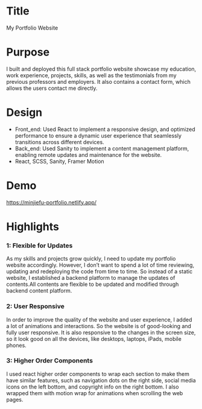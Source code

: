 # Title
My Portfolio Website

# Purpose
I built and deployed this full stack portfolio website showcase my education, work experience, projects, skills, as well as the testimonials from my previous professors and employers. It also contains a contact form, which allows the users contact me directly.

# Design
- Front_end: Used React to implement a responsive design, and optimized performance to ensure a dynamic user experience that seamlessly transitions across different devices. 
- Back_end: Used Sanity to implement a content management platform, enabling remote updates and maintenance for the website.
- React, SCSS, Sanity, Framer Motion

# Demo
https://minjiefu-portfolio.netlify.app/

# Highlights
### 1: Flexible for Updates
As my skills and projects grow quickly, I need to update my portfolio website accordingly. However, I don’t want to spend a lot of time reviewing, updating and redeploying the code from time to time. So instead of a static website, I established a backend platform to manage the updates of contents.All contents are flexible to be updated and modified through backend content platform. 
### 2: User Responsive
In order to improve the quality of the website and user experience, I added a lot of animations and interactions. So the website is of good-looking and fully user responsive. It is also responsive to the changes in the screen size, so it look good on all the devices, like desktops, laptops, iPads, mobile phones.
### 3: Higher Order Components
I used react higher order components to wrap each section to make them have similar features, such as navigation dots on the right side, social media icons on the left bottom, and copyright info on the right bottom. I also wrapped them with motion wrap for animations when scrolling the web pages.
